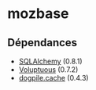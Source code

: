 mozbase
=======

Dépendances
------------

* [SQLAlchemy](http://hg.sqlalchemy.org/sqlalchemy) (0.8.1)
* [Voluptuous](https://github.com/alecthomas/voluptuous) (0.7.2)
* [dogpile.cache](http://dogpilecache.readthedocs.org/en/latest/) (0.4.3)
